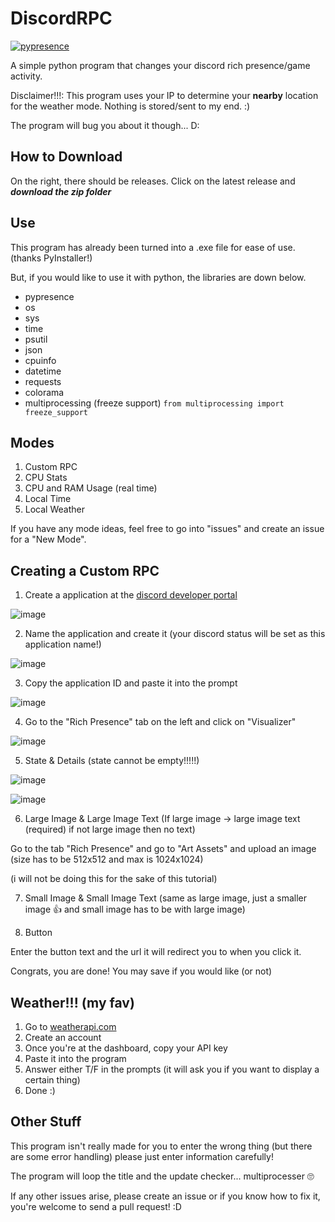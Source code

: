 # DiscordRPC
[![pypresence](https://img.shields.io/badge/using-pypresence-00bb88.svg?style=for-the-badge&logo=discord&logoWidth=20)](https://github.com/qwertyquerty/pypresence)

A simple python program that changes your discord rich presence/game activity. 

Disclaimer!!!: This program uses your IP to determine your **nearby** location for the weather mode. Nothing is stored/sent to my end. :)

The program will bug you about it though... D:

## How to Download
On the right, there should be releases. Click on the latest release and __***download the zip folder***__


## Use
This program has already been turned into a .exe file for ease of use. (thanks PyInstaller!)

But, if you would like to use it with python, the libraries are down below.

- pypresence
- os
- sys
- time
- psutil
- json
- cpuinfo
- datetime
- requests
- colorama
- multiprocessing (freeze support)  ```from multiprocessing import freeze_support```

## Modes

1. Custom RPC
2. CPU Stats
3. CPU and RAM Usage (real time)
4. Local Time
5. Local Weather

If you have any mode ideas, feel free to go into "issues" and create an issue for a "New Mode".

## Creating a Custom RPC

1. Create a application at the [discord developer portal](https://discord.com/developers/applications)

![image](https://github.com/deR0R0/DiscordRPC/assets/126121919/7f2cff0a-be77-4405-b09d-907c6254d3b0)

2. Name the application and create it (your discord status will be set as this application name!)

![image](https://github.com/deR0R0/DiscordRPC/assets/126121919/e416cf42-1337-442d-a24f-bb7e7784f7ce)

3. Copy the application ID and paste it into the prompt

![image](https://github.com/deR0R0/DiscordRPC/assets/126121919/cd050fcc-1e77-4058-9eb8-f853fdd2c839)

4. Go to the "Rich Presence" tab on the left and click on "Visualizer"

![image](https://github.com/deR0R0/DiscordRPC/assets/126121919/790541ae-18cf-4eba-9cfd-80bc9b84d796)

5. State & Details (state cannot be empty!!!!!)

![image](https://github.com/deR0R0/DiscordRPC/assets/126121919/71114849-98c2-4832-bd6f-2cb11ce5de1e)

![image](https://github.com/deR0R0/DiscordRPC/assets/126121919/f2495544-9eab-4704-b3ea-bd2930cf4d07)

6. Large Image & Large Image Text (If large image -> large image text (required) if not large image then no text)

Go to the tab "Rich Presence" and go to "Art Assets" and upload an image (size has to be 512x512 and max is 1024x1024)

(i will not be doing this for the sake of this tutorial)

7. Small Image & Small Image Text (same as large image, just a smaller image 👍 and small image has to be with large image)

8. Button

Enter the button text and the url it will redirect you to when you click it.


Congrats, you are done! You may save if you would like (or not)


## Weather!!! (my fav)

1. Go to [weatherapi.com](https://www.weatherapi.com/)
2. Create an account
3. Once you're at the dashboard, copy your API key
4. Paste it into the program
5. Answer either T/F in the prompts (it will ask you if you want to display a certain thing)
6. Done :)

## Other Stuff

This program isn't really made for you to enter the wrong thing (but there are some error handling) please just enter information carefully!

The program will loop the title and the update checker... multiprocesser 🙄

If any other issues arise, please create an issue or if you know how to fix it, you're welcome to send a pull request! :D

  
